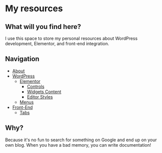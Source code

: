 # My resources

## What will you find here? 

I use this space to store my personal resources about WordPress development, Elementor, and front-end integration.

## Navigation

- [About](/about)
- [WordPress](/docs/wordpress)
	- [Elementor](/docs/wordpress/elementor)
		- [Controls](/docs/wordpress/elementor/controls)
		- [Widgets Content](/docs/wordpress/elementor/widgets-content)
		- [Editor Styles](/docs/wordpress/elementor/editor-styles)
	- [Menus](/docs/wordpress/menus)
- [Front-End](/docs/front-end)
	- [Tabs](/docs/front-end/tabs)


## Why?

Because it's no fun to search for something on Google and end up on your own blog. When you have a bad memory, you can write documentation!
